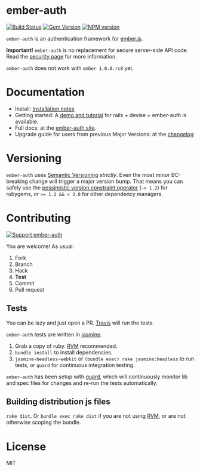 ember-auth
==========

[![Build Status](https://secure.travis-ci.org/heartsentwined/ember-auth.png)](http://travis-ci.org/heartsentwined/ember-auth)
[![Gem Version](https://badge.fury.io/rb/ember-auth-source.png)](http://badge.fury.io/rb/ember-auth-source)
[![NPM version](https://badge.fury.io/js/ember-auth.png)](http://badge.fury.io/js/ember-auth)

`ember-auth` is an authentication framework for [ember.js](http://emberjs.com/).

**Important!** `ember-auth` is no replacement for secure server-side API code.
Read the [security page](https://github.com/heartsentwined/ember-auth/wiki/Security) for more information.

`ember-auth` does not work with `ember 1.0.0.rc8` yet.

Documentation
=============

* Install:
  [Installation notes](https://github.com/heartsentwined/ember-auth/wiki/Install)
* Getting started:
  A [demo and tutorial](https://github.com/heartsentwined/ember-auth-rails-demo)
  for rails + devise + ember-auth is available.
* Full docs:
  at the [ember-auth site](http://ember-auth.herokuapp.com).
* Upgrade guide for users from previous Major Versions:
  at the [changelog](https://github.com/heartsentwined/ember-auth/blob/master/CHANGELOG.md)

Versioning
==========

`ember-auth` uses [Semantic Versioning](http://semver.org/) *strictly*.
Even the most minor BC-breaking change will trigger a major version bump.
That means you can safely use the
[pessimistic version constraint operator](http://docs.rubygems.org/read/chapter/16#page74)
(`~> 1.2`) for rubygems, or `>= 1.2 && < 2.0` for other dependency managers.

Contributing
============

[![Support ember-auth](http://www.pledgie.com/campaigns/19972.png?skin_name=chrome)](http://pledgie.com/campaigns/19972)

You are welcome! As usual:

1. Fork
2. Branch
3. Hack
4. **Test**
5. Commit
6. Pull request

Tests
-----

You can be lazy and just open a PR.
[Travis](https://travis-ci.org) will run the tests.

`ember-auth` tests are written in [jasmine](http://pivotal.github.com/jasmine/).

1. Grab a copy of ruby. [RVM](http://rvm.io/) recommended.
2. `bundle install` to install dependencies.
3. `jasmine-headless-webkit` or `(bundle exec) rake jasmine:headless`
   to run tests, or `guard` for continuous integration testing.

`ember-auth` has been setup with [guard](https://github.com/guard/guard),
which will continuously monitor lib and spec files for changes and re-run
the tests automatically.

Building distribution js files
------------------------------

`rake dist`. Or `bundle exec rake dist` if you are not using
[RVM](http://rvm.io/), or are not otherwise scoping the bundle.

License
=======

MIT
